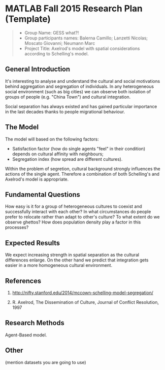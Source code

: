 # MATLAB Fall 2015 Research Plan (Template)

> * Group Name: GESS what?!
> * Group participants names: Balerna Camillo;
					   Lanzetti Nicolas;
					   Moscato Giovanni;
					   Neumann Marc
> * Project Title: Axelrod's model with spatial considerations according to Schelling's model.

## General Introduction

It's interesting to analyse and understand the cultural and social motivations behind aggregation and segregation of individuals.
In any heterogeneous social environment (such as big cities) we can observe both isolation of groups of people (e.g. "China Town") and cultural integration.

Social separation has always existed and has gained particular importance in the last decades thanks to people migrational behaviour.

## The Model

The model will based on the following factors:
* Satisfaction factor (how do single agents "feel" in their condition) depends on cultural affinity with neighbours;
* Segregation index (how spread are different cultures).

Within the problem of segretion, cultural background strongly influences the actions of the single agent. Therefore a combination of both Schelling's and Axelrod's model is appropriate.


## Fundamental Questions

How easy is it for a group of heterogeneous cultures to coexist and successfully interact with each other?
In what circumstances do people prefer to relocate rather than adapt to other's culture?
To what extent do we observe ghettos?
How does population density play a factor in this processes?


## Expected Results
We expect increasing strength in spatial separation as the cultural differences enlarge. On the other hand we predict that integration gets easier in a more homogeneous cultural environment.



## References 

1) http://nifty.stanford.edu/2014/mccown-schelling-model-segregation/

2) R. Axelrod, The Dissemination of Culture, Journal of Conflict Resolution, 1997



## Research Methods

Agent-Based model.


## Other

(mention datasets you are going to use)
